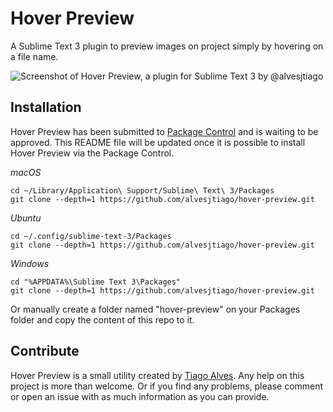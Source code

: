 # Hover Preview

A Sublime Text 3 plugin to preview images on project simply by hovering on a file name.

![Screenshot of Hover Preview, a plugin for Sublime Text 3 by @alvesjtiago](http://i.imgur.com/cNt8Kv5.jpg)

## Installation

Hover Preview has been submitted to [Package Control](https://packagecontrol.io) and is waiting to be approved. This README file will be updated once it is possible to install Hover Preview via the Package Control.

_macOS_
```
cd ~/Library/Application\ Support/Sublime\ Text\ 3/Packages
git clone --depth=1 https://github.com/alvesjtiago/hover-preview.git
```

_Ubuntu_
```
cd ~/.config/sublime-text-3/Packages
git clone --depth=1 https://github.com/alvesjtiago/hover-preview.git
```

_Windows_
```
cd "%APPDATA%\Sublime Text 3\Packages"
git clone --depth=1 https://github.com/alvesjtiago/hover-preview.git
```

Or manually create a folder named "hover-preview" on your Packages folder and copy the content of this repo to it.

## Contribute

Hover Preview is a small utility created by [Tiago Alves](https://twitter.com/alvesjtiago).
Any help on this project is more than welcome. Or if you find any problems, please comment or open an issue with as much information as you can provide.
